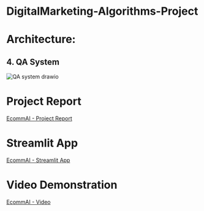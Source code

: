 # DigitalMarketing-Algorithms-Project

# Architecture: 

## 4. QA System
![QA system drawio](https://user-images.githubusercontent.com/81140802/235237065-2273bbe5-c0d8-4f4e-9149-17ccdee88152.png)


# Project Report
[EcommAI - Project Report](https://codelabs-preview.appspot.com/?file_id=1sgUkcEJZG9F1Q--qwzl0l6zqqxJByvsBNGrl1tGYbUg#0)

# Streamlit App
[EcommAI - Streamlit App](https://ecommai.streamlit.app/)

# Video Demonstration
[EcommAI - Video](https://youtu.be/SUTK-MF-YaE)
